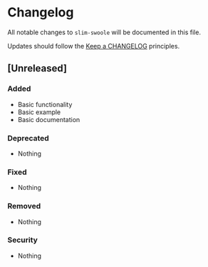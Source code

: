 # Changelog

All notable changes to `slim-swoole` will be documented in this file.

Updates should follow the [Keep a CHANGELOG](http://keepachangelog.com/) principles.

## [Unreleased]

### Added
- Basic functionality
- Basic example
- Basic documentation

### Deprecated
- Nothing

### Fixed
- Nothing

### Removed
- Nothing

### Security
- Nothing

